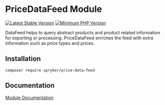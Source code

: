 # PriceDataFeed Module
[![Latest Stable Version](https://poser.pugx.org/spryker/price-data-feed/v/stable.svg)](https://packagist.org/packages/spryker/price-data-feed)
[![Minimum PHP Version](https://img.shields.io/badge/php-%3E%3D%207.3-8892BF.svg)](https://php.net/)

DataFeed helps to query abstract products and product related information for exporting or processing. PriceDataFeed enriches the feed with extra information such as price types and prices.

## Installation

```
composer require spryker/price-data-feed
```

## Documentation

[Module Documentation](https://academy.spryker.com/developing_with_spryker/module_guide/products/price.html)
